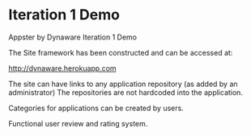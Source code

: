Iteration 1 Demo
===
Appster by Dynaware Iteration 1 Demo 

The Site framework has been constructed and can be accessed at: 

http://dynaware.herokuapp.com

The site can have links to any application repository (as added by an administrator) 
The repositories are not hardcoded into the application.  

Categories for applications can be created by users.

Functional user review and rating system. 

